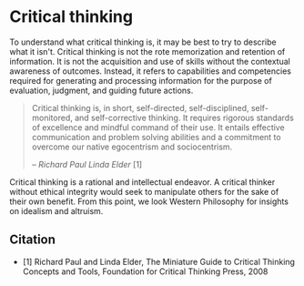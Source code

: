 # Critical thinking

To understand what critical thinking is, it may be best to try to describe what it isn't. Critical thinking is not the rote memorization and retention of information. It is not the acquisition and use of skills without the contextual awareness of outcomes. Instead, it refers to capabilities and competencies required for generating and processing information for the purpose of evaluation, judgment, and guiding future actions.

> Critical thinking is, in short, self-directed, self-disciplined, self-monitored, and self-corrective thinking. It requires rigorous standards of excellence and mindful command of their use. It entails effective communication and problem solving abilities and a commitment to overcome our native egocentrism and sociocentrism.
> 
>– *Richard Paul Linda Elder* [1]

Critical thinking is a rational and intellectual endeavor. A critical thinker without ethical integrity would seek to manipulate others for the sake of their own benefit. From this point, we look Western Philosophy for insights on idealism and altruism.

## Citation

- [1] Richard Paul and Linda Elder, The Miniature Guide to Critical Thinking Concepts and Tools, Foundation for Critical Thinking Press, 2008